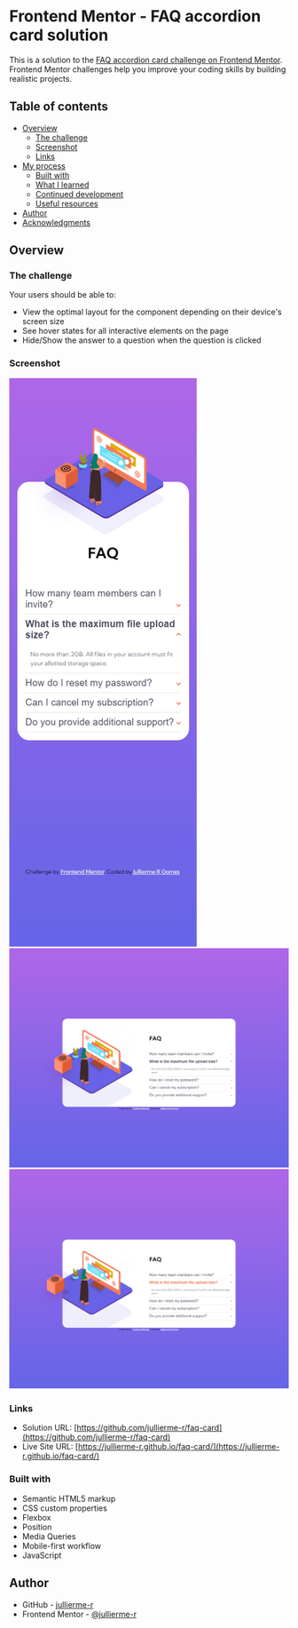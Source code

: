 # Frontend Mentor - FAQ accordion card solution

This is a solution to the [FAQ accordion card challenge on Frontend Mentor](https://www.frontendmentor.io/challenges/faq-accordion-card-XlyjD0Oam). Frontend Mentor challenges help you improve your coding skills by building realistic projects. 

## Table of contents

- [Overview](#overview)
  - [The challenge](#the-challenge)
  - [Screenshot](#screenshot)
  - [Links](#links)
- [My process](#my-process)
  - [Built with](#built-with)
  - [What I learned](#what-i-learned)
  - [Continued development](#continued-development)
  - [Useful resources](#useful-resources)
- [Author](#author)
- [Acknowledgments](#acknowledgments)

## Overview

### The challenge

Your users should be able to: 

- View the optimal layout for the component depending on their device's screen size
- See hover states for all interactive elements on the page
- Hide/Show the answer to a question when the question is clicked

### Screenshot

![](./images/mobile.png)
![](./images/desktop.png)
![](./images/desktop-active.png)

### Links

- Solution URL: [https://github.com/jullierme-r/faq-card](https://github.com/jullierme-r/faq-card)
- Live Site URL: [https://jullierme-r.github.io/faq-card/](https://jullierme-r.github.io/faq-card/)


### Built with

- Semantic HTML5 markup
- CSS custom properties
- Flexbox
- Position
- Media Queries
- Mobile-first workflow
- JavaScript

## Author

- GitHub - [jullierme-r](https://github.com/jullierme-r)
- Frontend Mentor - [@jullierme-r](https://www.frontendmentor.io/profile/jullierme-r)
